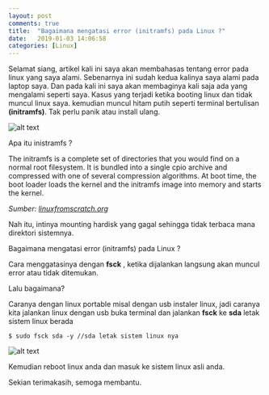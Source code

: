 ```yaml
---
layout: post
comments: true
title:  "Bagaimana mengatasi error (initramfs) pada Linux ?"
date:   2019-01-03 14:06:58
categories: [Linux]
---
```


Selamat siang, artikel kali ini saya akan membahasas tentang error pada linux yang saya alami. Sebenarnya ini sudah kedua kalinya saya alami pada laptop saya. Dan pada kali ini saya akan membaginya kali saja ada yang mengalami seperti saya. Kasus yang terjadi ketika booting linux dan tidak muncul linux saya. kemudian muncul hitam putih seperti terminal bertulisan __(initramfs)__. Tak perlu panik atau install ulang. 


![alt text][gambar1]

[gambar1]:{{site.urlimg}}img-03jan2019_2.jpg "error linux"



Apa itu inistramfs ?

The initramfs is a complete set of directories that you would find on a normal root filesystem. It is bundled into a single cpio archive and compressed with one of several compression algorithms. At boot time, the boot loader loads the kernel and the initramfs image into memory and starts the kernel.


_Sumber:  <a href="http://www.linuxfromscratch.org/blfs/view/svn/postlfs/initramfs.html">linuxfromscratch.org</a>_

Nah itu, intinya mounting hardisk yang gagal sehingga tidak terbaca mana direktori sistemnya.

Bagaimana mengatasi error (initramfs) pada Linux ?

Cara menggatasinya dengan __fsck__ , ketika dijalankan langsung akan muncul error atau tidak ditemukan. 

Lalu bagaimana? 

Caranya dengan linux portable misal dengan usb instaler linux, jadi caranya kita jalankan linux dengan usb buka terminal dan jalankan __fsck__ ke __sda__ letak sistem linux berada


	$ sudo fsck sda -y //sda letak sistem linux nya

![alt text][gambar2]

[gambar2]:{{site.urlimg}}img-03jan2019_1.jpg "linux usb portable"



Kemudian reboot linux anda dan masuk ke sistem linux asli anda.

Sekian terimakasih, semoga membantu.
